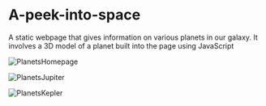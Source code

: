 # A-peek-into-space

A static webpage that gives information on various planets in our galaxy. It involves a 3D model of a planet built into the page using JavaScript


![PlanetsHomepage](https://user-images.githubusercontent.com/64261299/210266194-7a29b74a-359b-48c8-a6f9-8204ab74e3ce.png)


![PlanetsJupiter](https://user-images.githubusercontent.com/64261299/210266209-f30455e0-c080-41d5-ac65-9a46d565558a.png)


![PlanetsKepler](https://user-images.githubusercontent.com/64261299/210266218-86bf7547-fe0e-4e96-8d71-dc98b700898c.png)
